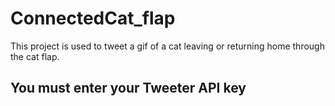 # ConnectedCat_flap
This project is used to tweet a gif of a cat leaving or returning home through the cat flap.


## You must enter your Tweeter API key
